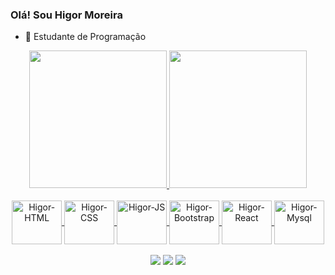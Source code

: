 ### Olá! Sou Higor Moreira

- 🔭 Estudante de Programação

<div align="center">
  <a href="https://github.com/higorldmoreira">
   <img height="220em" src="https://github-readme-stats.vercel.app/api?username=higorldmoreira&show_icons=true&theme=github_dark&include_all_commits=true">
   <img height="220em" src="https://github-readme-stats.vercel.app/api/top-langs/?username=higorldmoreira&layout=compact&theme=github_dark"/>
</div>
  
<div align="center" style="display: inline_block"><br>
  <img align="center" alt="Higor-HTML" height="70" width="80" src="https://cdn.jsdelivr.net/gh/devicons/devicon/icons/html5/html5-original.svg" />       
  <img align="center" alt="Higor-CSS" height="70"  width="80" src="https://cdn.jsdelivr.net/gh/devicons/devicon/icons/css3/css3-original.svg" />
  <img align="center" alt="Higor-JS" height="70"  width="80" src="https://cdn.jsdelivr.net/gh/devicons/devicon/icons/javascript/javascript-original.svg" />
  <img align="center" alt="Higor-Bootstrap" height="70"  width="80" src="https://cdn.jsdelivr.net/gh/devicons/devicon/icons/bootstrap/bootstrap-original.svg" />
  <img align="center" alt="Higor-React" height="70"  width="80" src="https://cdn.jsdelivr.net/gh/devicons/devicon/icons/react/react-original.svg" />
  <img align="center" alt="Higor-Mysql" height="70"  width="80" src="https://cdn.jsdelivr.net/gh/devicons/devicon/icons/mysql/mysql-original.svg" />
</div>
  <br>
<div align="center">
<a href="https://www.instagram.com/higorldmoreira" target="_blank"><img src="https://img.shields.io/badge/-Instagram-%23E4405F?style=for-the-badge&logo=instagram&logoColor=white" target="_blank"></a>
  <a href = "mailto:higorldmoreira@gmail.com"><img src="https://img.shields.io/badge/-Gmail-%23333?style=for-the-badge&logo=gmail&logoColor=white" target="_blank"></a>
  <a href="https://www.linkedin.com/in/higor-moreira-169776165/" target="_blank"><img src="https://img.shields.io/badge/-LinkedIn-%230077B5?style=for-the-badge&logo=linkedin&logoColor=white" target="_blank"></a>   
</div>
<br>



